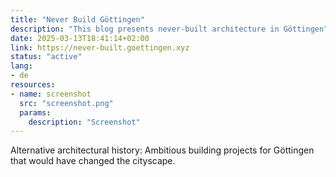 ```yaml
---
title: "Never Build Göttingen"
description: "This blog presents never-built architecture in Göttingen"
date: 2025-03-13T18:41:14+02:00
link: https://never-built.goettingen.xyz
status: "active"
lang:
- de
resources:
- name: screenshot
  src: "screenshot.png"
  params:
    description: "Screenshot"
---
```

Alternative architectural history: Ambitious building projects for Göttingen that would have changed the cityscape.
